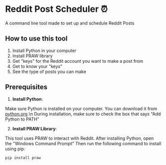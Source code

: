 # Reddit Post Scheduler ⏰
A command line tool made to set up and schedule Reddit Posts 

How to use this tool
--------------------

1) Install Python in your computer
2) Install PRAW library 
1) Get "keys" for the Reddit account you want to make a post from
2) Get to know your "keys" 
3) See the type of posts you can make



## Prerequisites

1. **Install Python**:

Make sure Python is installed on your computer. You can download it from [python.org](https://www.python.org/downloads/).\n
During installation, make sure to check the box that says "Add Python to PATH"

2. **Install PRAW Library**: 

This tool uses PRAW to interact with Reddit. After installing Python, open the "Windows Command Prompt"
Then run the following  command to install using pip:

   ```bash
   pip install praw
